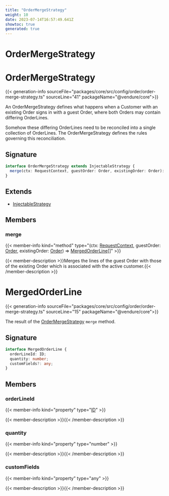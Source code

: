 ```yaml
---
title: "OrderMergeStrategy"
weight: 10
date: 2023-07-14T16:57:49.641Z
showtoc: true
generated: true
---
```

<!-- This file was generated from the Vendure source. Do not modify. Instead, re-run the "docs:build" script -->

# OrderMergeStrategy
<div class="symbol">


# OrderMergeStrategy

{{< generation-info sourceFile="packages/core/src/config/order/order-merge-strategy.ts" sourceLine="41" packageName="@vendure/core">}}

An OrderMergeStrategy defines what happens when a Customer with an existing Order
signs in with a guest Order, where both Orders may contain differing OrderLines.

Somehow these differing OrderLines need to be reconciled into a single collection
of OrderLines. The OrderMergeStrategy defines the rules governing this reconciliation.

## Signature

```TypeScript
interface OrderMergeStrategy extends InjectableStrategy {
  merge(ctx: RequestContext, guestOrder: Order, existingOrder: Order): MergedOrderLine[];
}
```
## Extends

 * <a href='/typescript-api/common/injectable-strategy#injectablestrategy'>InjectableStrategy</a>


## Members

### merge

{{< member-info kind="method" type="(ctx: <a href='/typescript-api/request/request-context#requestcontext'>RequestContext</a>, guestOrder: <a href='/typescript-api/entities/order#order'>Order</a>, existingOrder: <a href='/typescript-api/entities/order#order'>Order</a>) => <a href='/typescript-api/orders/order-merge-strategy#mergedorderline'>MergedOrderLine</a>[]"  >}}

{{< member-description >}}Merges the lines of the guest Order with those of the existing Order which is associated
with the active customer.{{< /member-description >}}


</div>
<div class="symbol">


# MergedOrderLine

{{< generation-info sourceFile="packages/core/src/config/order/order-merge-strategy.ts" sourceLine="15" packageName="@vendure/core">}}

The result of the <a href='/typescript-api/orders/order-merge-strategy#ordermergestrategy'>OrderMergeStrategy</a> `merge` method.

## Signature

```TypeScript
interface MergedOrderLine {
  orderLineId: ID;
  quantity: number;
  customFields?: any;
}
```
## Members

### orderLineId

{{< member-info kind="property" type="<a href='/typescript-api/common/id#id'>ID</a>"  >}}

{{< member-description >}}{{< /member-description >}}

### quantity

{{< member-info kind="property" type="number"  >}}

{{< member-description >}}{{< /member-description >}}

### customFields

{{< member-info kind="property" type="any"  >}}

{{< member-description >}}{{< /member-description >}}


</div>

